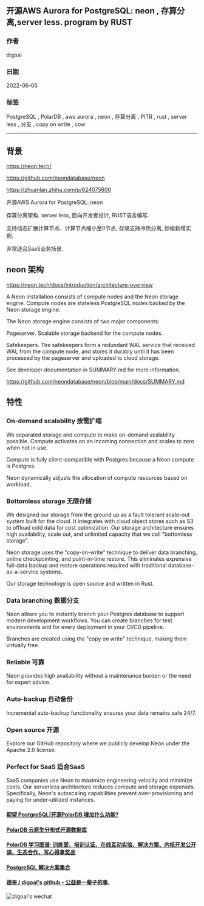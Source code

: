 ## 开源AWS Aurora for PostgreSQL: neon , 存算分离,server less. program by RUST  
                                                                  
### 作者                                                                  
digoal                                                                  
                                                                  
### 日期                                                                  
2022-06-05                                                       
                                                                  
### 标签                                                                  
PostgreSQL , PolarDB , aws aurora , neon , 存算分离 , PITR , rust , server less , 分支 , copy on write , cow                                                  
                                                                  
----                                                    
                                                                  
## 背景       
    
https://neon.tech/    
  
https://github.com/neondatabase/neon  
  
https://zhuanlan.zhihu.com/p/624075600  
  
开源AWS Aurora for PostgreSQL: neon   
  
存算分离架构. server less, 面向开发者设计, RUST语言编写.   
  
支持动态扩展计算节点、计算节点缩小至0节点, 存储支持冷热分离, 妙级新增实例.   
  
非常适合SaaS业务场景.  
  
## neon 架构  
https://neon.tech/docs/introduction/architecture-overview  
    
A Neon installation consists of compute nodes and the Neon storage engine. Compute nodes are stateless PostgreSQL nodes backed by the Neon storage engine.  
  
The Neon storage engine consists of two major components:  
  
Pageserver. Scalable storage backend for the compute nodes.  
  
Safekeepers. The safekeepers form a redundant WAL service that received WAL from the compute node, and stores it durably until it has been processed by the pageserver and uploaded to cloud storage.  
  
See developer documentation in SUMMARY.md for more information.  
  
https://github.com/neondatabase/neon/blob/main/docs/SUMMARY.md  
  
  
  
  
## 特性  
### On-demand scalability 按需扩缩  
We separated storage and compute to make on-demand scalability possible. Compute activates on an incoming connection and scales to zero when not in use.  
  
Compute is fully client-compatible with Postgres because a Neon compute is Postgres.  
  
Neon dynamically adjusts the allocation of compute resources based on workload.  
  
### Bottomless storage 无限存储  
We designed our storage from the ground up as a fault tolerant scale-out system built for the cloud. It integrates with cloud object stores such as S3 to offload cold data for cost optimization. Our storage architecture ensures high availability, scale out, and unlimited capacity that we call "bottomless storage".  
  
Neon storage uses the "copy-on-write" technique to deliver data branching, online checkpointing, and point-in-time restore. This eliminates expensive full-data backup and restore operations required with traditional database-as-a-service systems.  
  
Our storage technology is open source and written in Rust.  
  
### Data branching 数据分支  
Neon allows you to instantly branch your Postgres database to support modern development workflows. You can create branches for test environments and for every deployment in your CI/CD pipeline.  
  
Branches are created using the "copy on write" technique, making them virtually free.  
  
  
### Reliable 可靠  
Neon provides high availability without a maintenance burden or the need for expert advice.  
  
  
### Auto-backup 自动备份  
Incremental auto-backup functionality ensures your data remains safe 24/7.  
  
  
### Open source 开源  
Explore our GitHub repository where we publicly develop Neon under the Apache 2.0 license.  
  
  
### Perfect for SaaS 适合SaaS  
SaaS companies use Neon to maximize engineering velocity and minimize costs. Our serverless architecture reduces compute and storage expenses. Specifically, Neon's autoscaling capabilities prevent over-provisioning and paying for under-utilized instances.  
  
  
  
  
#### [期望 PostgreSQL|开源PolarDB 增加什么功能?](https://github.com/digoal/blog/issues/76 "269ac3d1c492e938c0191101c7238216")
  
  
#### [PolarDB 云原生分布式开源数据库](https://github.com/ApsaraDB "57258f76c37864c6e6d23383d05714ea")
  
  
#### [PolarDB 学习图谱: 训练营、培训认证、在线互动实验、解决方案、内核开发公开课、生态合作、写心得拿奖品](https://www.aliyun.com/database/openpolardb/activity "8642f60e04ed0c814bf9cb9677976bd4")
  
  
#### [PostgreSQL 解决方案集合](../201706/20170601_02.md "40cff096e9ed7122c512b35d8561d9c8")
  
  
#### [德哥 / digoal's github - 公益是一辈子的事.](https://github.com/digoal/blog/blob/master/README.md "22709685feb7cab07d30f30387f0a9ae")
  
  
![digoal's wechat](../pic/digoal_weixin.jpg "f7ad92eeba24523fd47a6e1a0e691b59")
  
